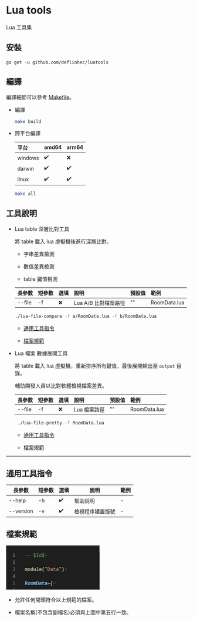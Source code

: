 # Lua tools

Lua 工具集

## 安裝

```
go get -u github.com/deflinhec/luatools
```

## 編譯

編譯細節可以參考 [Makefile](./Makefile)。

- 編譯

    ```bash
    make build
    ```

- 跨平台編譯

    |平台|amd64|arm64|
    |-|-|-|
    |windows|✔️|❌|
    |darwin|✔️|✔️|
    |linux|✔️|✔️|

    ```bash
    make all
    ```

## 工具說明

- Lua table 深層比對工具

    將 table 載入 lua 虛擬機後進行深層比對。

    - 字串差異檢測

    - 數值差異檢測

    - table 鍵值檢測

    |長參數|短參數|選填|說明|預設值|範例|
    |-|-|-|-|-|-|
    |--file|-f|❌|Lua A/B 比對檔案路徑|""|RoomData.lua|

    ```bash
    ./lua-file-compare -f a/RoomData.lua -f b/RoomData.lua
    ```

    - [通用工具指令](#通用工具指令)

    - [檔案規範](#檔案規範)

- Lua 檔案 數據展開工具

    將 table 載入 lua 虛擬機，重新排序所有鍵值，最後展開輸出至 `output` 目錄。

    輔助開發人員以比對軟體檢視檔案差異。

    |長參數|短參數|選填|說明|預設值|範例|
    |-|-|-|-|-|-|
    |--file|-f|❌|Lua 檔案路徑|""|RoomData.lua|

    ```bash
     ./lua-file-pretty -f RoomData.lua
    ```

    - [通用工具指令](#通用工具指令)

    - [檔案規範](#檔案規範)

---

## 通用工具指令

|長參數|短參數|選填|說明|範例|
|-|-|-|-|-|
|--help|-h|✔️| 幫助說明|-|
|--version|-v|✔️| 檢視程序建置版號|-|


## 檔案規範

![](./image/817f81334d398399f94eba5170308927.png)

- 允許任何開頭符合以上規範的檔案。

- 檔案名稱(不包含副檔名)必須與上圖中第五行一致。
